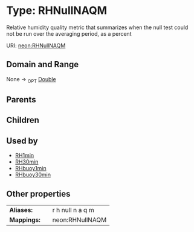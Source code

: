 
# Type: RHNullNAQM


Relative humidity quality metric that summarizes when the null test could not be run over the averaging period, as a percent

URI: [neon:RHNullNAQM](https://data.neonscience.org/RHNullNAQM)


## Domain and Range

None ->  <sub>OPT</sub> [Double](types/Double.md)

## Parents


## Children


## Used by

 * [RH1min](RH1min.md)
 * [RH30min](RH30min.md)
 * [RHbuoy1min](RHbuoy1min.md)
 * [RHbuoy30min](RHbuoy30min.md)

## Other properties

|  |  |  |
| --- | --- | --- |
| **Aliases:** | | r h null n a q m |
| **Mappings:** | | neon:RHNullNAQM |

